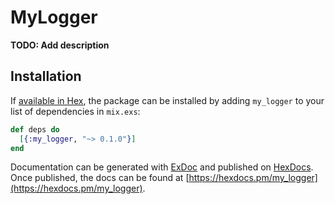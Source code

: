 # MyLogger

**TODO: Add description**

## Installation

If [available in Hex](https://hex.pm/docs/publish), the package can be installed
by adding `my_logger` to your list of dependencies in `mix.exs`:

```elixir
def deps do
  [{:my_logger, "~> 0.1.0"}]
end
```

Documentation can be generated with [ExDoc](https://github.com/elixir-lang/ex_doc)
and published on [HexDocs](https://hexdocs.pm). Once published, the docs can
be found at [https://hexdocs.pm/my_logger](https://hexdocs.pm/my_logger).


